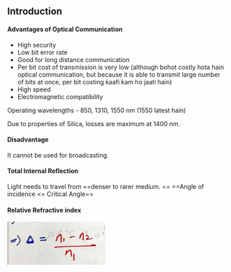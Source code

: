 ## Introduction

#### Advantages of Optical Communication 
- High security 
- Low bit error rate 
- Good for long distance communication 
- Per bit cost of transmission is very low (although bohot costly hota hain optical communication, but because it is able to transmit large number of bits at once, per bit costing kaafi kam ho jaati hain)
- High speed 
- Electromagnetic compatibility 

Operating wavelengths - 850, 1310, 1550 nm (1550 latest hain)

Due to properties of Silica, losses are maximum at 1400 nm. 

#### Disadvantage
It cannot be used for broadcasting. 

#### Total Internal Reflection 
Light needs to travel from ==denser to rarer medium. ==
==Angle of incidence <= Critical Angle==

#### Relative Refractive index
![](../Meta/Pasted%20image%2020240423192604.png)

